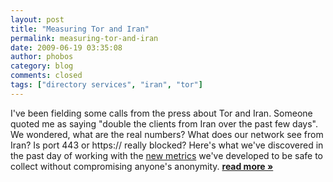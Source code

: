 ```yaml
---
layout: post
title: "Measuring Tor and Iran"
permalink: measuring-tor-and-iran
date: 2009-06-19 03:35:08
author: phobos
category: blog
comments: closed
tags: ["directory services", "iran", "tor"]
---
```


I've been fielding some calls from the press about Tor and Iran. Someone quoted me as saying "double the clients from Iran over the past few days". We wondered, what are the real numbers? What does our network see from Iran? Is port 443 or https:// really blocked? Here's what we've discovered in the past day of working with the [new metrics](https://blog.torproject.org/blog/performance-measurements-and-blockingresistance-analysis-tor-network) we've developed to be safe to collect without compromising anyone's anonymity. [**read more »**](https://blog.torproject.org/blog/measuring-tor-and-iran)
